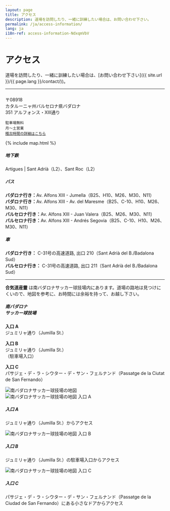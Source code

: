 ```yaml
---
layout: page
title: アクセス
description: 道場を訪問したり、一緒に訓練したい場合は、お問い合わせ下さい。
permalink: /ja/access-information/
lang: ja
i18n-ref: access-information-NdxqmVbV
---
```


# アクセス

道場を訪問したり、一緒に訓練したい場合は、[お問い合わせ下さい]({{ site.url }}/{{ page.lang }}/contact/))。

<hr>

<div class="card mb-3">
  <div class="row no-gutters">
    <div class="col-lg-4">
      <div class="card-body">
        <h5 class="card-title" style="background-image: url('{{ site.url }}/images/logo-bg-white.png');"><!-- Aikido Musubi --></h5>
        <p class="card-text">
          〒08918<br>
          カタルーニャ州バルセロナ県バダロナ<br>
          351 アルフォンス・XIII通り
        </p>
        <p class="card-text">
          <small class="text-muted">
            駐車場無料<br>
            月～土営業<br>
            <a href="{{ site.url }}/{{ page.lang }}/training-schedule/">稽古時間の詳細はこちら</a>
          </small>
        </p>
      </div>
    </div>
    <div class="col-lg-8">
      <div class="map">
        {% include map.html %}
      </div>
    </div>
  </div>
</div>

<div class="media">
  <i class="fas fa-subway"></i>
  <div class="media-body">
    <h5 class="mt-0">地下鉄</h5>
    <p>Artigues | Sant Adrià（L2）、Sant Roc（L2）</p>
  </div>
</div>

<div class="media">
  <i class="fas fa-bus"></i>
  <div class="media-body">
    <h5 class="mt-0">バス</h5>
    <p>
      <b>バダロナ行き：</b>Av. Alfons XIII - Jumella（B25、H10、M26、M30、N11）<br>
      <b>バダロナ行き：</b>Av. Alfons XIII - Av. del Maresme（B25、C-10、H10、M26、M30、N11）<br>
      <b>バルセロナ行き：</b>Av. Alfons XIII - Juan Valera（B25、M26、M30、N11）<br>
      <b>バルセロナ行き：</b>Av. Alfons XIII - Andrés Segovia（B25、C-10、H10、M26、M30、N11）
    </p>
  </div>
</div>

<div class="media">
  <i class="fas fa-car"></i>
  <div class="media-body">
    <h5 class="mt-0">車</h5>
    <p>
      <b>バダロナ行き：</b> C-31号の高速道路, 出口 210（Sant Adrià del B./Badalona Sud）<br>
      <b>バルセロナ行き：</b> C-31号の高速道路, 出口 211（Sant Adrià del B./Badalona Sud）
    </p>
  </div>
</div>

<hr>

__合気道産靈__ は南バダロナサッカー球技場内にあります。道場の路地は見つけにくいので、地図を参考に、お時間には余裕を持って、お越し下さい。

<div class="card mb-3">
  <div class="row no-gutters">
    <div class="col-lg-4">
      <div class="card-body">
        <h5 class="card-title">南バダロナ<br>サッカー球技場</h5>
        <p class="card-text">
          <b>入口 <span>A</span></b><br>
          ジュミリャ通り（Jumilla St.）
        </p>
        <p class="card-text">
          <b>入口 <span>B</span></b><br>
          ジュミリャ通り（Jumilla St.）<br>（駐車場入口）
        </p>
        <p class="card-text">
          <b>入口 <span>C</span></b><br>
          パサジェ・デ・ラ・シウター・デ・サン・フェルナンド（Passatge de la Ciutat de San Fernando）
        </p>
      </div>
    </div>
    <div class="col-lg-8">
      <img src="{{ site.url }}/images/access-information-NdxqmVbV-{{ page.lang }}.jpg" alt="南バダロナサッカー球技場の地図">
    </div>
  </div>
</div>

<div class="card-group">
  <div class="card">
    <img src="{{ site.url }}/images/access-information-NdxqmVbV-a.jpg" class="card-img-top" alt="南バダロナサッカー球技場の地図 入口 A">
    <div class="card-body">
      <h5 class="card-title">入口 <span>A</span></h5>
      <p class="card-text">ジュミリャ通り（Jumilla St.）からアクセス</p>
    </div>
  </div>
  <div class="card">
    <img src="{{ site.url }}/images/access-information-NdxqmVbV-b.jpg" class="card-img-top" alt="南バダロナサッカー球技場の地図 入口 B">
    <div class="card-body">
      <h5 class="card-title">入口 <span>B</span></h5>
      <p class="card-text">ジュミリャ通り（Jumilla St.）の駐車場入口からアクセス</p>
    </div>
  </div>
  <div class="card">
    <img src="{{ site.url }}/images/access-information-NdxqmVbV-c.jpg" class="card-img-top" alt="南バダロナサッカー球技場の地図 入口 C">
    <div class="card-body">
      <h5 class="card-title">入口 <span>C</span></h5>
      <p class="card-text">パサジェ・デ・ラ・シウター・デ・サン・フェルナンド（Passatge de la Ciudad de San Fernando）にある小さなドアからアクセス</p>
    </div>
  </div>
</div>
